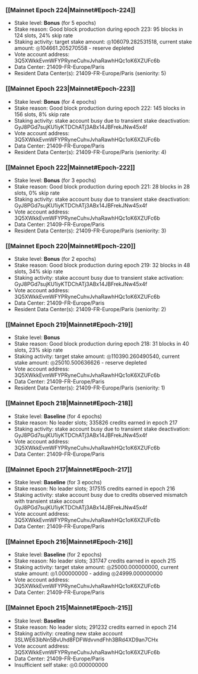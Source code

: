 ### [[Mainnet Epoch 224|Mainnet#Epoch-224]]
* Stake level: **Bonus** (for 5 epochs)
* Stake reason: Good block production during epoch 223: 95 blocks in 124 slots, 24% skip rate
* Staking activity: target stake amount: ◎106079.282531518, current stake amount: ◎104661.205270558 - reserve depleted
* Vote account address: 3Q5XWkkEvmWFYPRyneCuhvJvhaRawhHQc1oK6XZUFc6b
* Data Center: 21409-FR-Europe/Paris
* Resident Data Center(s): 21409-FR-Europe/Paris (seniority: 5)
### [[Mainnet Epoch 223|Mainnet#Epoch-223]]
* Stake level: **Bonus** (for 4 epochs)
* Stake reason: Good block production during epoch 222: 145 blocks in 156 slots, 8% skip rate
* Staking activity: stake account busy due to transient stake deactivation: GyJ8PGd7sujKU1iyKTDChATj3ABx14JBFrekJNw45x4f
* Vote account address: 3Q5XWkkEvmWFYPRyneCuhvJvhaRawhHQc1oK6XZUFc6b
* Data Center: 21409-FR-Europe/Paris
* Resident Data Center(s): 21409-FR-Europe/Paris (seniority: 4)
### [[Mainnet Epoch 222|Mainnet#Epoch-222]]
* Stake level: **Bonus** (for 3 epochs)
* Stake reason: Good block production during epoch 221: 28 blocks in 28 slots, 0% skip rate
* Staking activity: stake account busy due to transient stake deactivation: GyJ8PGd7sujKU1iyKTDChATj3ABx14JBFrekJNw45x4f
* Vote account address: 3Q5XWkkEvmWFYPRyneCuhvJvhaRawhHQc1oK6XZUFc6b
* Data Center: 21409-FR-Europe/Paris
* Resident Data Center(s): 21409-FR-Europe/Paris (seniority: 3)
### [[Mainnet Epoch 220|Mainnet#Epoch-220]]
* Stake level: **Bonus** (for 2 epochs)
* Stake reason: Good block production during epoch 219: 32 blocks in 48 slots, 34% skip rate
* Staking activity: stake account busy due to transient stake activation: GyJ8PGd7sujKU1iyKTDChATj3ABx14JBFrekJNw45x4f
* Vote account address: 3Q5XWkkEvmWFYPRyneCuhvJvhaRawhHQc1oK6XZUFc6b
* Data Center: 21409-FR-Europe/Paris
* Resident Data Center(s): 21409-FR-Europe/Paris (seniority: 2)
### [[Mainnet Epoch 219|Mainnet#Epoch-219]]
* Stake level: **Bonus**
* Stake reason: Good block production during epoch 218: 31 blocks in 40 slots, 23% skip rate
* Staking activity: target stake amount: ◎110390.260490540, current stake amount: ◎25010.500636626 - reserve depleted
* Vote account address: 3Q5XWkkEvmWFYPRyneCuhvJvhaRawhHQc1oK6XZUFc6b
* Data Center: 21409-FR-Europe/Paris
* Resident Data Center(s): 21409-FR-Europe/Paris (seniority: 1)
### [[Mainnet Epoch 218|Mainnet#Epoch-218]]
* Stake level: **Baseline** (for 4 epochs)
* Stake reason: No leader slots; 335826 credits earned in epoch 217
* Staking activity: stake account busy due to transient stake deactivation: GyJ8PGd7sujKU1iyKTDChATj3ABx14JBFrekJNw45x4f
* Vote account address: 3Q5XWkkEvmWFYPRyneCuhvJvhaRawhHQc1oK6XZUFc6b
* Data Center: 21409-FR-Europe/Paris
### [[Mainnet Epoch 217|Mainnet#Epoch-217]]
* Stake level: **Baseline** (for 3 epochs)
* Stake reason: No leader slots; 317515 credits earned in epoch 216
* Staking activity: stake account busy due to credits observed mismatch with transient stake account GyJ8PGd7sujKU1iyKTDChATj3ABx14JBFrekJNw45x4f
* Vote account address: 3Q5XWkkEvmWFYPRyneCuhvJvhaRawhHQc1oK6XZUFc6b
* Data Center: 21409-FR-Europe/Paris
### [[Mainnet Epoch 216|Mainnet#Epoch-216]]
* Stake level: **Baseline** (for 2 epochs)
* Stake reason: No leader slots; 331747 credits earned in epoch 215
* Staking activity: target stake amount: ◎25000.000000000, current stake amount: ◎1.000000000 - adding ◎24999.000000000
* Vote account address: 3Q5XWkkEvmWFYPRyneCuhvJvhaRawhHQc1oK6XZUFc6b
* Data Center: 21409-FR-Europe/Paris
### [[Mainnet Epoch 215|Mainnet#Epoch-215]]
* Stake level: **Baseline**
* Stake reason: No leader slots; 291232 credits earned in epoch 214
* Staking activity: creating new stake account 3SLWE63ibNn5BvUhd8FDFWdvvndFhh3BRd4XD9an7CHx
* Vote account address: 3Q5XWkkEvmWFYPRyneCuhvJvhaRawhHQc1oK6XZUFc6b
* Data Center: 21409-FR-Europe/Paris
* Insufficient self stake: ◎0.000000000